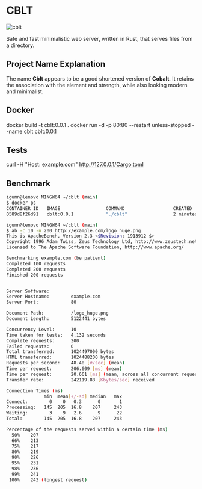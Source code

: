 # СBLT

![cblt](https://github.com/evgenyigumnov/cblt/raw/HEAD/logo.png)

Safe and fast minimalistic web server, written in Rust, that serves files from a directory.

## Project Name Explanation 

The name **Cblt** appears to be a good shortened version of **Cobalt**. It retains the association with the element and strength, while also looking modern and minimalist. 


## Docker

docker build -t cblt:0.0.1 .
docker run -d -p 80:80 --restart unless-stopped --name cblt cblt:0.0.1

## Tests

curl -H "Host: example.com"  http://127.0.0.1/Cargo.toml


## Benchmark

```bash
igumn@lenovo MINGW64 ~/cblt (main)
$ docker ps
CONTAINER ID   IMAGE                 COMMAND                  CREATED         STATUS                 PORTS                                                       NAMES
0589d8f26d91   cblt:0.0.1            "./cblt"                 2 minutes ago   Up 2 minutes           0.0.0.0:80->80/tcp                                          cblt

igumn@lenovo MINGW64 ~/cblt (main)
$ ab -c 10 -n 200 http://example.com/logo_huge.png
This is ApacheBench, Version 2.3 <$Revision: 1913912 $>
Copyright 1996 Adam Twiss, Zeus Technology Ltd, http://www.zeustech.net/
Licensed to The Apache Software Foundation, http://www.apache.org/

Benchmarking example.com (be patient)
Completed 100 requests
Completed 200 requests
Finished 200 requests


Server Software:
Server Hostname:        example.com
Server Port:            80

Document Path:          /logo_huge.png
Document Length:        5122441 bytes

Concurrency Level:      10
Time taken for tests:   4.132 seconds
Complete requests:      200
Failed requests:        0
Total transferred:      1024497000 bytes
HTML transferred:       1024488200 bytes
Requests per second:    48.40 [#/sec] (mean)
Time per request:       206.609 [ms] (mean)
Time per request:       20.661 [ms] (mean, across all concurrent requests)
Transfer rate:          242119.88 [Kbytes/sec] received

Connection Times (ms)
              min  mean[+/-sd] median   max
Connect:        0    0   0.3      0       1
Processing:   145  205  16.8    207     243
Waiting:        3    9   2.6      9      22
Total:        145  205  16.8    207     243

Percentage of the requests served within a certain time (ms)
  50%    207
  66%    213
  75%    217
  80%    219
  90%    226
  95%    231
  98%    236
  99%    241
 100%    243 (longest request)
```